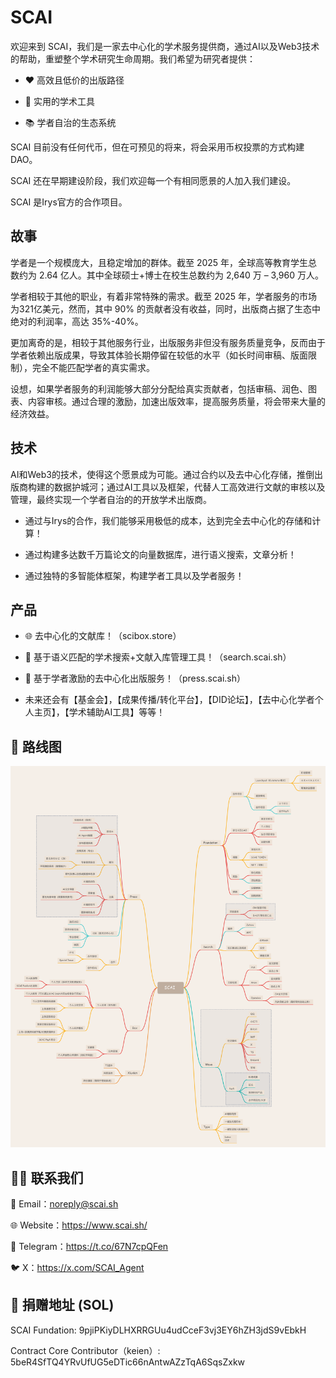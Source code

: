 # SCAI

欢迎来到 SCAI，我们是一家去中心化的学术服务提供商，通过AI以及Web3技术的帮助，重塑整个学术研究生命周期。我们希望为研究者提供：


- ❤️ 高效且低价的出版路径

- 🫴 实用的学术工具

- 📚 学者自治的生态系统


SCAI 目前没有任何代币，但在可预见的将来，将会采用币权投票的方式构建DAO。

SCAI 还在早期建设阶段，我们欢迎每一个有相同愿景的人加入我们建设。

SCAI 是Irys官方的合作项目。

## 故事

学者是一个规模庞大，且稳定增加的群体。截至 2025 年，全球高等教育学生总数约为 2.64 亿人。其中全球硕士+博士在校生总数约为 2,640 万 – 3,960 万人。

学者相较于其他的职业，有着非常特殊的需求。截至 2025 年，学者服务的市场为321亿美元，然而，其中 90% 的贡献者没有收益，同时，出版商占据了生态中绝对的利润率，高达 35%-40%。

更加离奇的是，相较于其他服务行业，出版服务非但没有服务质量竞争，反而由于学者依赖出版成果，导致其体验长期停留在较低的水平（如长时间审稿、版面限制），完全不能匹配学者的真实需求。

设想，如果学者服务的利润能够大部分分配给真实贡献者，包括审稿、润色、图表、内容审核。通过合理的激励，加速出版效率，提高服务质量，将会带来大量的经济效益。

## 技术

AI和Web3的技术，使得这个愿景成为可能。通过合约以及去中心化存储，推倒出版商构建的数据护城河；通过AI工具以及框架，代替人工高效进行文献的审核以及管理，最终实现一个学者自治的的开放学术出版商。

- 通过与Irys的合作，我们能够采用极低的成本，达到完全去中心化的存储和计算！


- 通过构建多达数千万篇论文的向量数据库，进行语义搜索，文章分析！


- 通过独特的多智能体框架，构建学者工具以及学者服务！
  


## 产品

- 🌐 去中心化的文献库！（scibox.store）
  
- 🧠 基于语义匹配的学术搜索+文献入库管理工具！（search.scai.sh）
  
- 🚀 基于学者激励的去中心化出版服务！（press.scai.sh）
  
- 未来还会有【基金会】，【成果传播/转化平台】，【DID论坛】，【去中心化学者个人主页】，【学术辅助AI工具】等等！
  

## 📂 路线图

![relationship](./static/cn.png)


## 🧑‍💻 联系我们

📧 Email：noreply@scai.sh

🌐 Website：https://www.scai.sh/

📢 Telegram：https://t.co/67N7cpQFen

🐦 X：https://x.com/SCAI_Agent


## 🎁 捐赠地址 (SOL)

SCAI Fundation:
9pjiPKiyDLHXRRGUu4udCceF3vj3EY6hZH3jdS9vEbkH

Contract Core Contributor（keien）:
5beR4SfTQ4YRvUfUG5eDTic66nAntwAZzTqA6SqsZxkw

